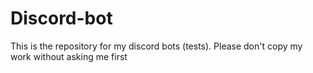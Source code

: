 # Discord-bot
This is the repository for my discord bots (tests). 
Please don't copy my work without asking me first 

